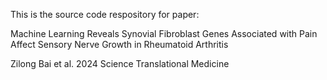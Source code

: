 This is the source code respository for paper: 

Machine Learning Reveals Synovial Fibroblast Genes Associated with Pain Affect Sensory Nerve Growth in Rheumatoid Arthritis

Zilong Bai et al. 2024 Science Translational Medicine


